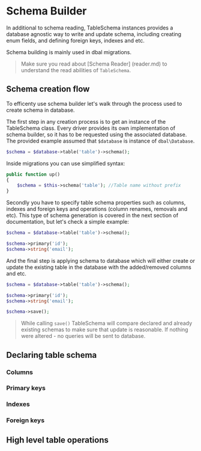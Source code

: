# Schema Builder
In additional to schema reading, TableSchema instances provides a database agnostic way to write and update schema, including creating enum fields, and defining foreign keys, indexes and etc.

Schema building is mainly used in dbal migrations.

> Make sure you read about [Schema Reader] (reader.md) to understand the read abilities of `TableSchema`.

## Schema creation flow
To efficenty use schema builder let's walk through the process used to create schema in database.

The first step in any creation process is to get an instance of the TableSchema class. Every driver provides its own implementation of schema builder, so it has to be requested using the associated database.
The provided example assumed that `$database` is instance of `dbal\Database`.

```php
$schema = $database->table('table')->schema();
```

Inside migrations you can use simplified syntax:

```php
public function up()
{
	$schema = $this->schema('table'); //Table name without prefix
}

```

Secondly you have to specify table schema properties such as columns, indexes and foreign keys and operations (column renames, removals and etc). This type of schema generation is covered in the next section of documentation, but let's check a simple example:

```php
$schema = $database->table('table')->schema();

$schema->primary('id');
$schema->string('email');
```

And the final step is applying schema to database which will either
create or update the existing table in the database with the added/removed columns and etc.

```php
$schema = $database->table('table')->schema();

$schema->primary('id');
$schema->string('email');

$schema->save();
```

> While calling `save()` TableSchema will compare declared and already existing schemas to make sure that update is reasonable. If nothing were altered - no queries will be sent to database.

## Declaring table schema

### Columns


### Primary keys

### Indexes

### Foreign keys

## High level table operations
 
